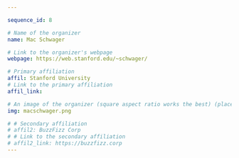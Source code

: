 ```yaml
---

sequence_id: 8

# Name of the organizer
name: Mac Schwager

# Link to the organizer's webpage
webpage: https://web.stanford.edu/~schwager/

# Primary affiliation
affil: Stanford University
# Link to the primary affiliation
affil_link:

# An image of the organizer (square aspect ratio works the best) (place in the `assets/img/organizers` directory)
img: macschwager.png

# # Secondary affiliation
# affil2: BuzzFizz Corp
# # Link to the secondary affiliation
# affil2_link: https://buzzfizz.corp
---
```

